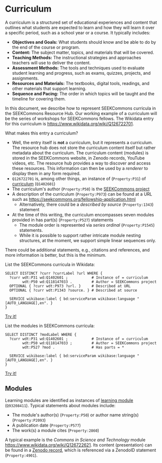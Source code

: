 # Curriculum

A curriculum is a structured set of educational experiences and content that outlines what students are expected to learn and how they will learn it over a specific period, such as a school year or a course. It typically includes:

- **Objectives and Goals:** What students should know and be able to do by the end of the course or program.
- **Content:** The subject matter, topics, and materials that will be covered.
- **Teaching Methods:** The instructional strategies and approaches teachers will use to deliver the content.
- **Assessment Methods:** The tools and techniques used to evaluate student learning and progress, such as exams, quizzes, projects, and assignments.
- **Resources and Materials:** The textbooks, digital tools, readings, and other materials that support learning.
- **Sequence and Pacing:** The order in which topics will be taught and the timeline for covering them.

In this document, we describe how to represent SEEKCommons curricula in the SEEKCommons Resource Hub. Our working example of a curriculum will be the series of workshops for SEEKCommons fellows. The Wikidata entry for this curriculum is https://www.wikidata.org/wiki/Q126722701.

What makes this entry a curriculum?

- Well, the entry itself is **not** a curriculum, but it represents a curriculum. The resource hub does not store the curriculum content itself but rather metadata about the curriculum. The curriculum content (modules) is stored in the SEEKCommons website, in Zenodo records, YouTube videos, etc. The resource hub provides a way to discover and access these resources. This information can then be used by a *renderer* to display them in any form required.
- `Q126722701` is, among other things, an instance of (`Property:P31`) of [curriculum](https://www.wikidata.org/wiki/Q1402601) (`Q1402601`)
- The curriculum's author (`Property:P50`) is the [SEEKCommons project](https://www.wikidata.org/wiki/Q118147033)
- A description of the curriculum (`Property:P973`) can be found at a URL such as https://seekcommons.org/fellowship-application.html
  - Alternatively, there could be a *described by source* (`Property:1343`) statement
- At the time of this writing, the curriculum encompasses seven modules provided in has part(s) (`Property:P527`) statements
  - The module order is represented via *series ordinal* (`Property:P1545`) statements.
  - While it is possible to support rather intricate module nesting structures, at the moment, we support simple linear sequences only.

There could be additional statements, e.g., citations and references, and more information is better, but this is the minimum.

List the SEEKCommons curricula in Wikidata:

```sparql
SELECT DISTINCT ?curr ?currLabel ?url WHERE {
  ?curr wdt:P31 wd:Q1402601 ;           # Instance of = curriculum
        wdt:P50 wd:Q118147033 .         # Author = SEEKCommons project
  OPTIONAL { ?curr wdt:P973 ?url. }     # Described at URL
  OPTIONAL { ?curr wdt:P1343 ?source. } # Described at source 
  
  SERVICE wikibase:label { bd:serviceParam wikibase:language "[AUTO_LANGUAGE],en". }
}
```
[Try it!](https://query.wikidata.org/#SELECT%20DISTINCT%20%3Fcurr%20%3FcurrLabel%20%3Furl%20%3Fsource%20WHERE%20%7B%0A%20%20%3Fcurr%20wdt%3AP31%20wd%3AQ1402601%20%3B%20%20%20%20%20%20%20%20%20%20%20%23%20Instance%20of%20%3D%20curriculum%0A%20%20%20%20%20%20%20%20wdt%3AP50%20wd%3AQ118147033%20.%20%20%20%20%20%20%20%20%20%23%20Author%20%3D%20SEEKCommons%20project%0A%20%20OPTIONAL%20%7B%20%3Fcurr%20wdt%3AP973%20%3Furl.%20%7D%20%20%20%20%20%23%20Described%20at%20URL%0A%20%20OPTIONAL%20%7B%20%3Fcurr%20wdt%3AP1343%20%3Fsource.%20%7D%20%23%20Described%20at%20source%20%0A%20%20%0A%20%20SERVICE%20wikibase%3Alabel%20%7B%20bd%3AserviceParam%20wikibase%3Alanguage%20%22%5BAUTO_LANGUAGE%5D%2Cen%22.%20%7D%0A%7D)

List the modules in SEEKCommons curricula:

```sparql
SELECT DISTINCT ?modLabel WHERE {
  ?curr wdt:P31 wd:Q1402601 ;           # Instance of = curriculum
        wdt:P50 wd:Q118147033 ;         # Author = SEEKCommons project
        wdt:P527 ?mod .                 # Has parts = *
  
  SERVICE wikibase:label { bd:serviceParam wikibase:language "[AUTO_LANGUAGE],en". }
}
```
[Try it!](https://query.wikidata.org/#SELECT%20DISTINCT%20%3FmodLabel%20WHERE%20%7B%0A%20%20%3Fcurr%20wdt%3AP31%20wd%3AQ1402601%20%3B%20%20%20%20%20%20%20%20%20%20%20%23%20Instance%20of%20%3D%20curriculum%0A%20%20%20%20%20%20%20%20wdt%3AP50%20wd%3AQ118147033%20%3B%20%20%20%20%20%20%20%20%20%23%20Author%20%3D%20SEEKCommons%20project%0A%20%20%20%20%20%20%20%20wdt%3AP527%20%3Fmod%20.%20%20%20%20%20%20%20%20%20%20%20%20%20%20%20%20%20%23%20Has%20parts%20%3D%20%2a%0A%20%20%0A%20%20SERVICE%20wikibase%3Alabel%20%7B%20bd%3AserviceParam%20wikibase%3Alanguage%20%22%5BAUTO_LANGUAGE%5D%2Cen%22.%20%7D%0A%7D)





## Modules

Learning modules are identified as instances of [learning module](https://www.wikidata.org/wiki/Q93208411) (`Q93208411`). Typical statements about modules include:

- The module's author(s) (`Property:P50`) or author name string(s) (`Property:P2093`)
- A publication date (`Property:P577`)
- The work(s) a module cites (`Property:2860`)

A typical example is the *Commons in Science and Technology* module https://www.wikidata.org/wiki/Q126722621. Its content (presentation) can be found in a [Zenodo record](https://zenodo.org/record/12162246), which is referenced via a ZenodoID statement (`Property:4901`).
